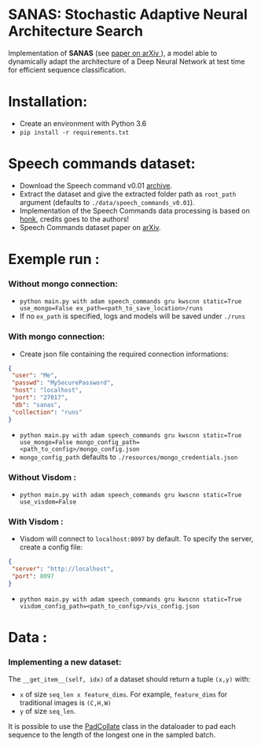 # SANAS: Stochastic Adaptive Neural Architecture Search

Implementation of **SANAS** (see [paper on arXiv ](https://arxiv.org/abs/1811.06753)), a model able to dynamically adapt the architecture of a Deep Neural Network at test time for efficient sequence classification.

# Installation:
 - Create an environment with Python 3.6
 - `pip install -r requirements.txt`
   
# Speech commands dataset:
 - Download the Speech command v0.01 [archive](https://storage.cloud.google.com/download.tensorflow.org/data/speech_commands_v0.01.tar.gz).
 - Extract the dataset and give the extracted folder path as `root_path` argument (defaults to `./data/speech_commands_v0.01`).
 - Implementation of the Speech Commands data processing is based on [honk](https://github.com/castorini/honk), credits goes to the authors!
 - Speech Commands dataset paper on [arXiv](https://arxiv.org/abs/1804.03209).
# Exemple run :

### Without mongo connection:
 - `python main.py with adam speech_commands gru kwscnn static=True use_mongo=False ex_path=<path_to_save_location>/runs` 
 - If no `ex_path` is specified, logs and models will be saved under `./runs`

### With mongo connection:
 - Create json file containing the required connection informations:

 ```json
 {
  "user": "Me",
  "passwd": "MySecurePassword",
  "host": "localhost",
  "port": "27017",
  "db": "sanas",
  "collection": "runs"
}
```
 - `python main.py with adam speech_commands gru kwscnn static=True use_mongo=False mongo_config_path=<path_to_config>/mongo_config.json`
 - `mongo_config_path` defaults to `./resources/mongo_credentials.json`
 
### Without Visdom :
 - `python main.py with adam speech_commands gru kwscnn static=True use_visdom=False` 

### With Visdom :
 - Visdom will connect to `localhost:8097` by default. To specify the server, create a config file:
 ```json
 {
  "server": "http://localhost",
  "port": 8097
}
```
- `python main.py with adam speech_commands gru kwscnn static=True visdom_config_path=<path_to_config>/vis_config.json` 


# Data :

### Implementing a new dataset:

The `__get_item__(self, idx)` of a dataset should return a tuple `(x,y)` with:
- `x` of size `seq_len x feature_dims`. For example, `feature_dims` for traditional images is `(C,H,W)`
- `y` of size `seq_len`.

It is possible to use the [PadCollate](https://github.com/TomVeniat/AdaptiveSequenceClassification/blob/master/src/commons/pytorch/data/collate.py#L20) class in the dataloader to pad each sequence to the length of the longest one in the sampled batch.

